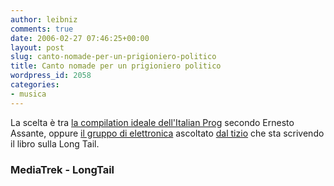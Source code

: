```yaml
---
author: leibniz
comments: true
date: 2006-02-27 07:46:25+00:00
layout: post
slug: canto-nomade-per-un-prigioniero-politico
title: Canto nomade per un prigioniero politico
wordpress_id: 2058
categories:
- musica
---
```


La scelta è tra [la compilation ideale dell'Italian Prog](http://www.blognews.it/click/-5,157865/) secondo Ernesto Assante, oppure [il gruppo di elettronica](http://www.amazon.com/exec/obidos/search-handle-url/index=music-artist&field-artist=Ladytron/ref=pd_ap_sr/102-6896352-8432905) ascoltato [dal tizio](http://feeds.feedburner.com/TheLongTail?m=12) che sta scrivendo il libro sulla Long Tail.


### MediaTrek - LongTail
